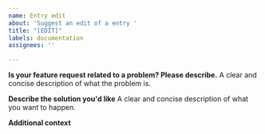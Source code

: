 ```yaml
---
name: Entry edit
about: 'Suggest an edit of a entry '
title: "[EDIT]"
labels: documentation
assignees: ''

---
```


**Is your feature request related to a problem? Please describe.**
A clear and concise description of what the problem is.

**Describe the solution you'd like**
A clear and concise description of what you want to happen.

**Additional context**
